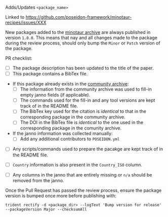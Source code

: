 Adds/Updates `<package_name>`

Linked to https://github.com/poseidon-framework/minotaur-recipes/issues/XXX
<!-- Link to the Minotaur-recipes issue above. https://github.com/poseidon-framework/minotaur-recipes/issues -->

New packages added to the [minotaur archive](https://github.com/poseidon-framework/minotaur-archive) are always published in version `1.0.0`. This means that nay and all changes made to the package during the review process, should only bump the `Minor` or `Patch` version of the package.

PR checklist:

- [ ] The package description has been updated to the title of the paper.
- [ ] This package contains a BibTex file.
 - If this package already exists in the [community archive](https://github.com/poseidon-framework/community-archive):
   - [ ] The information from the community archive was used to fill-in empty janno fields (if applicable).
   - [ ] The commands used for the fill-in and any tool versions are kept track of in the README file.
   - [ ] The BibTex key used for the citation is _identical_ to that in the corresponding package in the community archive.
   - [ ] The DOI in the BibTex file is _identical_ to the one used in the corresponding package in the comunity archive.
 - If the janno information was collected manually:
   - [ ] Add any additional contributors to `POSEIDON.yml`
- [ ] Any scripts/commands used to prepare the pacakge are kept track of in the README file.
- [ ] `Country` information is also present in the `Country_ISO` column.
- [ ] Any columns in the janno that are entirely missing or `n/a` should be removed from the janno.


Once the Pull Request has passed the review process, ensure the package version is bumped once more before publishing with:

```
trident rectify -d <package_dir> --logText 'Bump version for release' --packageVersion Major --checksumAll
```
